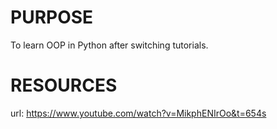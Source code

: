 # PURPOSE
To learn OOP in Python after switching tutorials.

# RESOURCES
url: https://www.youtube.com/watch?v=MikphENIrOo&t=654s
